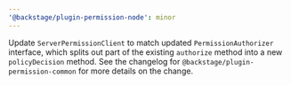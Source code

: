 ```yaml
---
'@backstage/plugin-permission-node': minor
---
```


Update `ServerPermissionClient` to match updated `PermissionAuthorizer` interface, which splits out part of the existing `authorize` method into a new `policyDecision` method. See the changelog for `@backstage/plugin-permission-common` for more details on the change.
